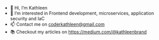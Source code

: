 - 👋 Hi, I’m Kathleen
- 👀 I’m interested in Frontend development, microservices, application security and IaC
- 📫 Contact me on coderkathleen@gmail.com
- 📚 Checkout my articles on https://medium.com/@kathleenbrand

<!---
katsa9/katsa9 is a ✨ special ✨ repository because its `README.md` (this file) appears on your GitHub profile.
You can click the Preview link to take a look at your changes.
--->
